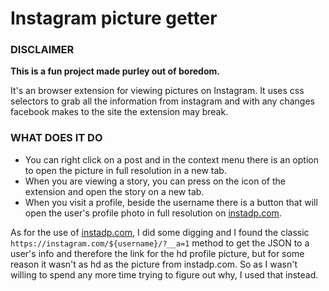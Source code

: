 # Instagram picture getter

### DISCLAIMER
**This is a fun project made purley out of boredom.**

It's an browser extension for viewing pictures on Instagram. It uses css selectors to grab all the information from instagram and with any changes facebook makes to the site the extension may break.

### WHAT DOES IT DO

- You can right click on a post and in the context menu there is an option to open the picture in full resolution in a new tab.
- When you are viewing a story, you can press on the icon of the extension and open the story on a new tab.
- When you visit a profile, beside the username there is a button that will open the user's profile photo in full resolution on [instadp.com](https://www.instadp.com/).

As for the use of [instadp.com](https://www.instadp.com/), I did some digging and I found the classic `https://instagram.com/${username}/?__a=1` method to get the JSON to a user's info and therefore the link for the hd profile picture, but for some reason it wasn't as hd as the picture from instadp.com. So as I wasn't willing to spend any more time trying to figure out why, I used that instead.
